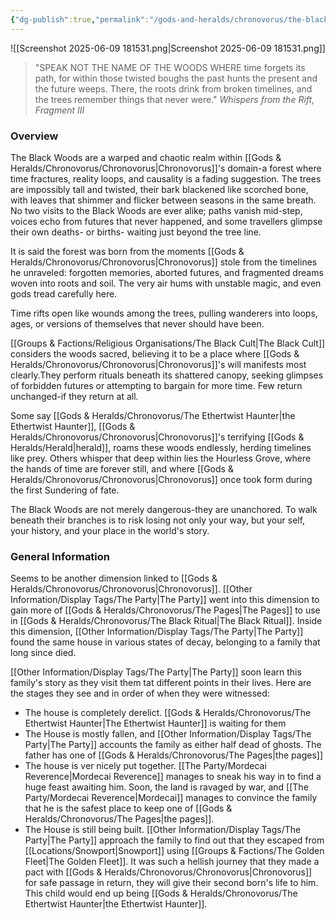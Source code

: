```yaml
---
{"dg-publish":true,"permalink":"/gods-and-heralds/chronovorus/the-black-woods/","updated":"2025-06-10T19:02:19.716+01:00"}
---
```


![[Screenshot 2025-06-09 181531.png\|Screenshot 2025-06-09 181531.png]]

> "SPEAK NOT THE NAME OF THE WOODS WHERE time forgets its path, for within those twisted boughs the past hunts the present and the future weeps. There, the roots drink from broken timelines, and the trees remember things that never were." <cite> Whispers from the Rift, Fragment III </cite>

### Overview
The Black Woods are a warped and chaotic realm within [[Gods & Heralds/Chronovorus/Chronovorus\|Chronovorus]]'s domain-a forest where time fractures, reality loops, and causality is a fading suggestion. The trees are impossibly tall and twisted, their bark blackened like scorched bone, with leaves that shimmer and flicker between seasons in the same breath. No two visits to the Black Woods are ever alike; paths vanish mid-step, voices echo from futures that never happened, and some travellers glimpse their own deaths- or births- waiting just beyond the tree line.

It is said the forest was born from the moments [[Gods & Heralds/Chronovorus/Chronovorus\|Chronovorus]] stole from the timelines he unraveled: forgotten memories, aborted futures, and fragmented dreams woven into roots and soil. The very air hums with unstable magic, and even gods tread carefully here.

Time rifts open like wounds among the trees, pulling wanderers into loops, ages, or versions of themselves that never should have been.

[[Groups & Factions/Religious Organisations/The Black Cult\|The Black Cult]] considers the woods sacred, believing it to be a place where [[Gods & Heralds/Chronovorus/Chronovorus\|Chronovorus]]'s will manifests most clearly.They perform rituals beneath its shattered canopy, seeking glimpses of forbidden futures or attempting to bargain for more time. Few return unchanged-if they return at all.

Some say [[Gods & Heralds/Chronovorus/The Ethertwist Haunter\|the Ethertwist Haunter]], [[Gods & Heralds/Chronovorus/Chronovorus\|Chronovorus]]'s terrifying [[Gods & Heralds/Herald\|herald]], roams these woods endlessly, herding timelines like prey. Others whisper that deep within lies the Hourless Grove, where the hands of time are forever still, and where [[Gods & Heralds/Chronovorus/Chronovorus\|Chronovorus]] once took form during the first Sundering of fate.

The Black Woods are not merely dangerous-they are unanchored. To walk beneath their branches is to risk losing not only your way, but your self, your history, and your place in the world's story.

### General Information 
Seems to be another dimension linked to [[Gods & Heralds/Chronovorus/Chronovorus\|Chronovorus]]. [[Other Information/Display Tags/The Party\|The Party]] went into this dimension to gain more of [[Gods & Heralds/Chronovorus/The Pages\|The Pages]] to use in [[Gods & Heralds/Chronovorus/The Black Ritual\|The Black Ritual]]. Inside this dimension, [[Other Information/Display Tags/The Party\|The Party]] found the same house in various states of decay, belonging to a family that long since died. 

[[Other Information/Display Tags/The Party\|The Party]] soon learn this family's story as they visit them tat different points in their lives. Here are the stages they see and in order of when they were witnessed:
- The house is completely derelict. [[Gods & Heralds/Chronovorus/The Ethertwist Haunter\|The Ethertwist Haunter]] is waiting for them 
- The House is mostly fallen, and [[Other Information/Display Tags/The Party\|The Party]] accounts the family as either half dead of ghosts. The father has one of [[Gods & Heralds/Chronovorus/The Pages\|the pages]]
- The house is ver nicely put together. [[The Party/Mordecai Reverence\|Mordecai Reverence]] manages to sneak his way in to find a huge feast awaiting him. Soon, the land is ravaged by war, and [[The Party/Mordecai Reverence\|Mordecai]] manages to convince the family that he is the safest place to keep one of [[Gods & Heralds/Chronovorus/The Pages\|the pages]]. 
- The House is still being built. [[Other Information/Display Tags/The Party\|The Party]] approach the family to find out that they escaped from [[Locations/Snowport\|Snowport]] using [[Groups & Factions/The Golden Fleet\|The Golden Fleet]]. It was such a hellish journey that they made a pact with [[Gods & Heralds/Chronovorus/Chronovorus\|Chronovorus]] for safe passage in return, they will give their second born's life to him. This child would end up being [[Gods & Heralds/Chronovorus/The Ethertwist Haunter\|the Ethertwist Haunter]].